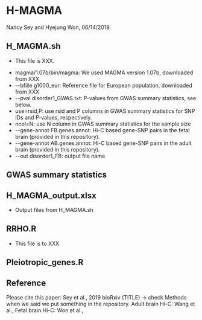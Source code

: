 # H-MAGMA
Nancy Sey and Hyejung Won, 06/14/2019

## H_MAGMA.sh
* This file is XXX. 
- magma/1.07b/bin/magma: We used MAGMA version 1.07b, downloaded from XXX
- --bfiile g1000_eur: Reference file for European population, downloaded from XXX 
- --pval disorder1_GWAS.txt: P-values from GWAS summary statistics, see below. 
- use=rsid,P: use rsid and P columns in GWAS summary statistics for SNP IDs and P-values, respectively.
- ncol=N: use N column in GWAS summary statistics for the sample size
- --gene-annot FB.genes.annot: Hi-C based gene-SNP pairs in the fetal brain (provided in this repository).
- --gene-annot AB.genes.annot: Hi-C based gene-SNP pairs in the adult brain (provided in this repository).
- --out disorder1_FB: output file name

## GWAS summary statistics

## H_MAGMA_output.xlsx 
* Output files from H_MAGMA.sh

## RRHO.R
* This file is to XXX

## Pleiotropic_genes.R


## Reference
Please cite this paper: Sey et al., 2019 bioRxiv (TITLE) -> check Methods when we said we put something in the repository. 
Adult brain Hi-C: Wang et al., 
Fetal brain Hi-C: Won et al., 



